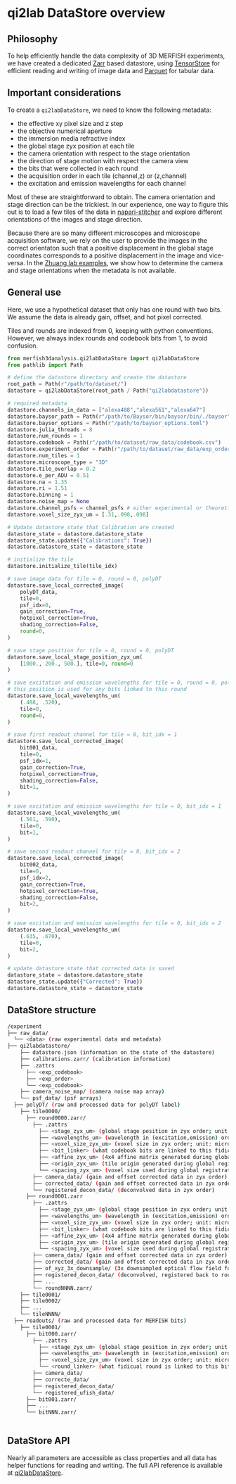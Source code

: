 # qi2lab DataStore overview

## Philosophy

To help efficiently handle the data complexity of 3D MERFISH experiments, we have created a dedicated [Zarr](https://zarr.dev/) based datastore, using [TensorStore](https://google.github.io/tensorstore/) for efficient reading and writing of image data and [Parquet](https://parquet.apache.org/docs/) for tabular data. 

## Important considerations

To create a `qi2labDataStore`, we need to know the following metadata:

- the effective xy pixel size and z step
- the objective numerical aperture
- the immersion media refractive index
- the global stage zyx position at each tile
- the camera orientation with respect to the stage orientation
- the direction of stage motion with respect the camera view
- the bits that were collected in each round
- the acquisition order in each tile (channel,z) or (z,channel)
- the excitation and emission wavelengths for each channel

Most of these are straightforward to obtain. The camera orientation and stage direction can be the trickiest. In our experience, one way to figure this out is to load a few tiles of the data in [napari-stitcher](https://github.com/multiview-stitcher/napari-stitcher) and explore different orientations of the images and stage direction.

Because there are so many different microscopes and microscope acquisition software, we rely on the user to provide the images in the correct orientaton such that a positive displacement in the global stage coordinates corresponds to a positive displacement in the image and vice-versa. In the [Zhuang lab examples](examples/zhuang_lab_mouse_brain.md), we show how to determine the camera and stage orientations when the metadata is not available.

## General use

Here, we use a hypothetical dataset that only has one round with two bits. We assume the data is already gain, offset, and hot pixel corrected.

Tiles and rounds are indexed from 0, keeping with python conventions. However, we always index rounds and codebook bits from 1, to avoid confusion.

```python
from merfish3danalysis.qi2labDataStore import qi2labDataStore
from pathlib import Path

# define the datastore directory and create the datastore
root_path = Path(r"/path/to/dataset/")
datastore = qi2labDataStore(root_path / Path("qi2labdatastore"))

# required metadata
datastore.channels_in_data = ["alexa488","alexa561","alexa647"]
datastore.baysor_path = Path(r"/path/to/Baysor/bin/baysor/bin/./baysor")
datastore.baysor_options = Path(r"/path/to/baysor_options.toml")
datastore.julia_threads = 8
datastore.num_rounds = 1
datastore.codebook = Path(r"/path/to/dataset/raw_data/codebook.csv")
datastore.experiment_order = Path(r"/path/to/dataset/raw_data/exp_order.csv")
datastore.num_tiles = 1
datastore.microscope_type = "3D"
datastore.tile_overlap = 0.2
datastore.e_per_ADU = 0.51
datastore.na = 1.35
datastore.ri = 1.51
datastore.binning = 1
datastore.noise_map = None
datastore.channel_psfs = channel_psfs # either experimental or theoretical PSFs
datastore.voxel_size_zyx_um = [.31,.098,.098]

# Update datastore state that Calibration are created
datastore_state = datastore.datastore_state
datastore_state.update({"Calibrations": True})
datastore.datastore_state = datastore_state

# initialize the tile
datastore.initialize_tile(tile_idx)

# save image data for tile = 0, round = 0, polyDT
datastore.save_local_corrected_image(
    polyDT_data,
    tile=0,
    psf_idx=0,
    gain_correction=True,
    hotpixel_correction=True,
    shading_correction=False,
    round=0,
)

# save stage position for tile = 0, round = 0, polyDT
datastore.save_local_stage_position_zyx_um(
    [1000., 200., 500.], tile=0, round=0
)

# save excitation and emission wavelengths for tile = 0, round = 0, polyDT
# this position is used for any bits linked to this round
datastore.save_local_wavelengths_um(
    (.488, .520),
    tile=0,
    round=0,
)

# save first readout channel for tile = 0, bit_idx = 1
datastore.save_local_corrected_image(
    bit001_data,
    tile=0,
    psf_idx=1,
    gain_correction=True,
    hotpixel_correction=True,
    shading_correction=False,
    bit=1,
)

# save excitation and emission wavelengths for tile = 0, bit_idx = 1
datastore.save_local_wavelengths_um(
    (.561, .590),
    tile=0,
    bit=1,
)

# save second readout channel for tile = 0, bit_idx = 2
datastore.save_local_corrected_image(
    bit002_data,
    tile=0,
    psf_idx=2,
    gain_correction=True,
    hotpixel_correction=True,
    shading_correction=False,
    bit=2,
)

# save excitation and emission wavelengths for tile = 0, bit_idx = 2
datastore.save_local_wavelengths_um(
    (.635, .670),
    tile=0,
    bit=2,
)

# update datastore state that corrected data is saved 
datastore_state = datastore.datastore_state
datastore_state.update({"Corrected": True})
datastore.datastore_state = datastore_state
```

## DataStore structure

```bash
/experiment 
├── raw_data/ 
  └── <data> (raw experimental data and metadata)
├── qi2labdatastore/ 
    ├── datastore.json (information on the state of the datastore)
    ├── calibrations.zarr/ (calibration information)
    ├── .zattrs
      ├── <exp_codebook>
      ├── <exp_order>
      └── <exp_codebook>
    ├── camera_noise_map/ (camera noise map array)
    └── psf_data/ (psf arrays)
  ├── polyDT/ (raw and processed data for polyDT label)
    ├── tile0000/
      ├── round0000.zarr/
        ├── .zattrs
          ├── <stage_zyx_um> (global stage position in zyx order; unit: microns)
          ├── <wavelengths_um> (wavelength in (excitation,emission) order; unit: microns)
          ├── <voxel_size_zyx_um> (voxel size in zyx order; unit: microns)
          ├── <bit_linker> (what codebook bits are linked to this fidicual image)
          ├── <affine_zyx_um> (4x4 affine matrix generated during global registration; unit: microns)
          ├── <origin_zyx_um> (tile origin generated during global registration; unit: microns)
          └── <spacing_zyx_um> (voxel size used during global registration, this must match <voxel_size_zyx_um>; unit: microns)
        ├── camera_data/ (gain and offset corrected data in zyx order)
        ├── corrected_data/ (gain and offset corrected data in zyx order)
        └── registered_decon_data/ (deconvolved data in zyx order)
      ├── round0001.zarr
        ├── .zattrs
          ├── <stage_zyx_um> (global stage position in zyx order; unit: microns)
          ├── <wavelengths_um> (wavelength in (excitation,emission) order; unit: microns)
          ├── <voxel_size_zyx_um> (voxel size in zyx order; unit: microns)
          ├── <bit_linker> (what codebook bits are linked to this fidicual image)
          ├── <affine_zyx_um> (4x4 affine matrix generated during global registration; unit: microns)
          ├── <origin_zyx_um> (tile origin generated during global registration; unit: microns)
          └── <spacing_zyx_um> (voxel size used during global registration, this must match <voxel_size_zyx_um>; unit: microns)
        ├── camera_data/ (gain and offset corrected data in zyx order)
        ├── corrected_data/ (gain and offset corrected data in zyx order)
        ├── of_xyz_3x_downsample/ (3x downsampled optical flow field for round 0 alginment in pixels)
        ├── registered_decon_data/ (deconvolved, registered back to round 0 image data in zyx order)
        ├── ... 
        └── roundNNNN.zarr/
    ├── tile0001/
    ├── tile0002/
    ├── ...
    └── tileNNNN/
  ├── readouts/ (raw and processed data for MERFISH bits)
    ├── tile0001/
      ├── bit000.zarr/
        ├── .zattrs
          ├── <stage_zyx_um> (global stage position in zyx order; unit: microns)
          ├── <wavelengths_um> (wavelength in (excitation,emission) order; unit: microns)
          ├── <voxel_size_zyx_um> (voxel size in zyx order; unit: microns)
          └── <round_linker> (what fidicual round is linked to this bit image) 
        ├── camera_data/
        ├── correcte_data/
        ├── registered_decon_data/
        └── registered_ufish_data/
      ├── bit001.zarr/
      ├── ...
      └── bitNNN.zarr/
    
```

## DataStore API

Nearly all parameters are accessible as class properties and all data has helper functions for reading and writing. The full API reference is available at [qi2labDataStore](reference/classes/qi2labDataStore.md).